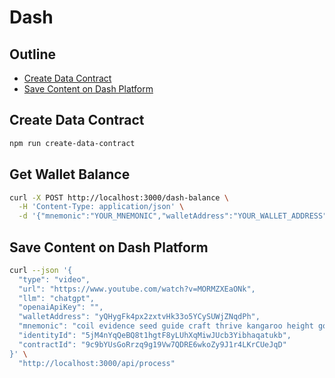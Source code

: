 # Dash

## Outline

- [Create Data Contract](#create-data-contract)
- [Save Content on Dash Platform](#save-content-on-dash-platform)

## Create Data Contract

```bash
npm run create-data-contract
```

## Get Wallet Balance

```bash
curl -X POST http://localhost:3000/dash-balance \
  -H 'Content-Type: application/json' \
  -d '{"mnemonic":"YOUR_MNEMONIC","walletAddress":"YOUR_WALLET_ADDRESS"}'
```

## Save Content on Dash Platform

```bash
curl --json '{
  "type": "video",
  "url": "https://www.youtube.com/watch?v=MORMZXEaONk",
  "llm": "chatgpt",
  "openaiApiKey": "",
  "walletAddress": "yQHygFk4px2zxtvHk33o5YCySUWjZNqdPh",
  "mnemonic": "coil evidence seed guide craft thrive kangaroo height goat pilot bless visa",
  "identityId": "5jM4nYqQeBQ8t1hgtF8yLUhXqMiwJUcb3Yibhaqatukb",
  "contractId": "9c9bYUsGoRrzq9g19Vw7QDRE6wkoZy9J1r4LKrCUeJqD"
}' \
  "http://localhost:3000/api/process"
```